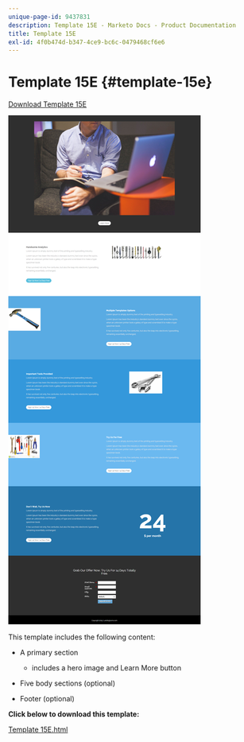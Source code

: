 ```yaml
---
unique-page-id: 9437831
description: Template 15E - Marketo Docs - Product Documentation
title: Template 15E
exl-id: 4f0b474d-b347-4ce9-bc6c-0479468cf6e6
---
```

# Template 15E {#template-15e}

[Download Template 15E](https://experienceleague.adobe.com/landing/marketo/lp-templates/template-15e.html)

![](assets/image2015-8-13-14-3a8-3a14.png)

This template includes the following content:

* A primary section

    * includes a hero image and Learn More button

* Five body sections (optional)
* Footer (optional)

**Click below to download this template:**

[Template 15E.html](https://experienceleague.adobe.com/landing/marketo/lp-templates/template-15e.html)
